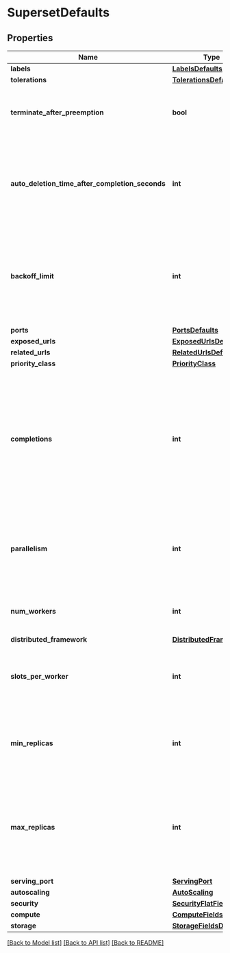 # SupersetDefaults

## Properties
Name | Type | Description | Notes
------------ | ------------- | ------------- | -------------
**labels** | [**LabelsDefaults**](LabelsDefaults.md) |  | [optional] 
**tolerations** | [**TolerationsDefaults**](TolerationsDefaults.md) |  | [optional] 
**terminate_after_preemption** | **bool** | Indicates if the job should be terminated by the system after it has been preempted. | [optional] 
**auto_deletion_time_after_completion_seconds** | **int** | Specifies the duration after which a finished workload (completed or failed) will be automatically deleted. The default is 30 days. | [optional] 
**backoff_limit** | **int** | Specifies the number of retries before marking a workload as failed (not applicable to Inference workloads). The default value is 6. | [optional] 
**ports** | [**PortsDefaults**](PortsDefaults.md) |  | [optional] 
**exposed_urls** | [**ExposedUrlsDefaults**](ExposedUrlsDefaults.md) |  | [optional] 
**related_urls** | [**RelatedUrlsDefaults**](RelatedUrlsDefaults.md) |  | [optional] 
**priority_class** | [**PriorityClass**](PriorityClass.md) |  | [optional] 
**completions** | **int** | Used with Hyperparameter Optimization. Specifies the number of successful pods the job should reach to be completed. The Job will be marked as successful once the specified amount of pods has been reached. | [optional] 
**parallelism** | **int** | Used with Hyperparameter Optimization. Specifies the maximum number of pods the workload should run at any given time. | [optional] 
**num_workers** | **int** | the number of workers that will be allocated for running the workload. | [optional] 
**distributed_framework** | [**DistributedFramework**](DistributedFramework.md) |  | [optional] 
**slots_per_worker** | **int** | Specifies the number of slots per worker used in hostfile. Defaults to 1. (applicable only for MPI) | [optional] [default to 1]
**min_replicas** | **int** | the lower limit for the number of worker pods to which the training job can scale down. (applicable only for PyTorch) | [optional] 
**max_replicas** | **int** | the upper limit for the number of worker pods that can be set by the autoscaler. Cannot be smaller than MinReplicas. (applicable only for PyTorch) | [optional] 
**serving_port** | [**ServingPort**](ServingPort.md) |  | [optional] 
**autoscaling** | [**AutoScaling**](AutoScaling.md) |  | [optional] 
**security** | [**SecurityFlatFields**](SecurityFlatFields.md) |  | [optional] 
**compute** | [**ComputeFieldsDefaults**](ComputeFieldsDefaults.md) |  | [optional] 
**storage** | [**StorageFieldsDefaults**](StorageFieldsDefaults.md) |  | [optional] 

[[Back to Model list]](../README.md#documentation-for-models) [[Back to API list]](../README.md#documentation-for-api-endpoints) [[Back to README]](../README.md)

